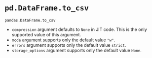# `pd.DataFrame.to_csv`


`pandas.DataFrame.to_csv`

* `compression` argument defaults to `None` in JIT code. This is the only supported value of this argument.
* `mode` argument supports only the default value `"w"`.
* `errors` argument supports only the default value `strict`.
* `storage_options` argument supports only the default value `None`.

